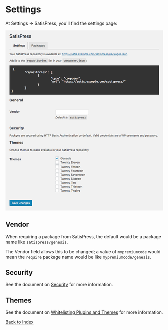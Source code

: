 # Settings

At Settings -> SatisPress, you'll find the settings page:

![Screenshot of the SatisPress Settings page](images/settings.png)

## Vendor

When requiring a package from SatisPress, the default would be a package name like `satispress/genesis`.

The Vendor field allows this to be changed; a value of `mypremiumcode` would mean the `require` package name would be like `mypremiumcode/genesis`.

## Security

See the document on [Security](Security.md) for more information.

## Themes

See the document on [Whitelisting Plugins and Themes](Whitelisting.md) for more information.


[Back to Index](Index.md)
